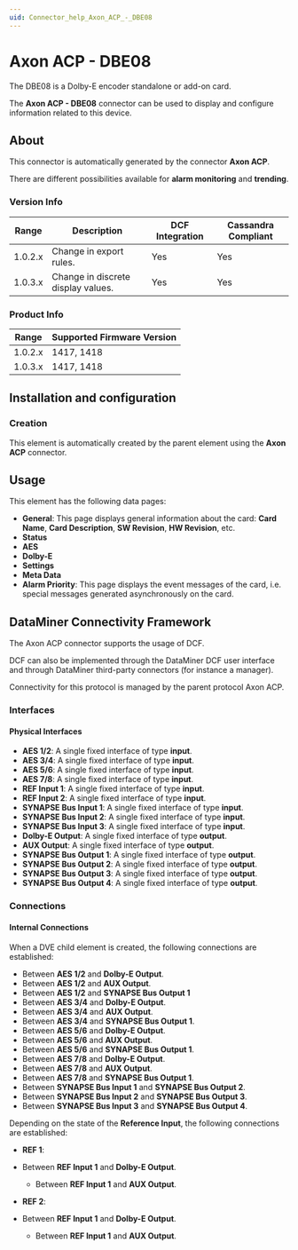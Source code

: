```yaml
---
uid: Connector_help_Axon_ACP_-_DBE08
---
```


# Axon ACP - DBE08

The DBE08 is a Dolby-E encoder standalone or add-on card.

The **Axon ACP - DBE08** connector can be used to display and configure information related to this device.

## About

This connector is automatically generated by the connector **Axon ACP**.

There are different possibilities available for **alarm monitoring** and **trending**.

### Version Info

| Range     | Description                        | DCF Integration     | Cassandra Compliant     |
|------------------|------------------------------------|---------------------|-------------------------|
| 1.0.2.x          | Change in export rules.            | Yes                 | Yes                     |
| 1.0.3.x          | Change in discrete display values. | Yes                 | Yes                     |

### Product Info

| Range | Supported Firmware Version |
|------------------|-----------------------------|
| 1.0.2.x          | 1417, 1418                  |
| 1.0.3.x          | 1417, 1418                  |

## Installation and configuration

### Creation

This element is automatically created by the parent element using the **Axon ACP** connector.

## Usage

This element has the following data pages:

- **General**: This page displays general information about the card: **Card Name**, **Card Description**, **SW Revision**, **HW Revision**, etc.
- **Status**
- **AES**
- **Dolby-E**
- **Settings**
- **Meta Data**
- **Alarm Priority**: This page displays the event messages of the card, i.e. special messages generated asynchronously on the card.

## DataMiner Connectivity Framework

The Axon ACP connector supports the usage of DCF.

DCF can also be implemented through the DataMiner DCF user interface and through DataMiner third-party connectors (for instance a manager).

Connectivity for this protocol is managed by the parent protocol Axon ACP.

### Interfaces

#### Physical Interfaces

- **AES 1/2**: A single fixed interface of type **input**.
- **AES 3/4**: A single fixed interface of type **input**.
- **AES 5/6**: A single fixed interface of type **input**.
- **AES 7/8**: A single fixed interface of type **input**.
- **REF Input 1**: A single fixed interface of type **input**.
- **REF Input 2**: A single fixed interface of type **input**.
- **SYNAPSE Bus Input 1**: A single fixed interface of type **input**.
- **SYNAPSE Bus Input 2**: A single fixed interface of type **input**.
- **SYNAPSE Bus Input 3**: A single fixed interface of type **input**.
- **Dolby-E Output**: A single fixed interface of type **output**.
- **AUX Output**: A single fixed interface of type **output**.
- **SYNAPSE Bus Output 1**: A single fixed interface of type **output**.
- **SYNAPSE Bus Output 2**: A single fixed interface of type **output**.
- **SYNAPSE Bus Output 3**: A single fixed interface of type **output**.
- **SYNAPSE Bus Output 4**: A single fixed interface of type **output**.

### Connections

#### Internal Connections

When a DVE child element is created, the following connections are established:

- Between **AES 1/2** and **Dolby-E Output**.
- Between **AES 1/2** and **AUX Output**.
- Between **AES 1/2** and **SYNAPSE Bus Output 1**
- Between **AES 3/4** and **Dolby-E Output**.
- Between **AES 3/4** and **AUX Output**.
- Between **AES 3/4** and **SYNAPSE Bus Output 1**.
- Between **AES 5/6** and **Dolby-E Output**.
- Between **AES 5/6** and **AUX Output**.
- Between **AES 5/6** and **SYNAPSE Bus Output 1**.
- Between **AES 7/8** and **Dolby-E Output**.
- Between **AES 7/8** and **AUX Output**.
- Between **AES 7/8** and **SYNAPSE Bus Output 1**.
- Between **SYNAPSE Bus Input 1** and **SYNAPSE Bus Output 2**.
- Between **SYNAPSE Bus Input 2** and **SYNAPSE Bus Output 3**.
- Between **SYNAPSE Bus Input 3** and **SYNAPSE Bus Output 4**.

Depending on the state of the **Reference Input**, the following connections are established:

- **REF 1**:

- Between **REF Input 1** and **Dolby-E Output**.
  - Between **REF Input 1** and **AUX Output**.

- **REF 2**:

- Between **REF Input 1** and **Dolby-E Output**.
  - Between **REF Input 1** and **AUX Output**.
